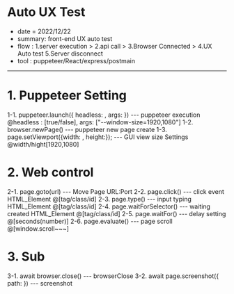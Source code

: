 # Auto UX Test

- date = 2022/12/22
- summary: front-end UX auto test
- flow : 1.server execution > 2.api call > 3.Browser Connected > 4.UX Auto test 5.Server disconnect
- tool : puppeteer/React/express/postmain

---

# 1. Puppeteer Setting

1-1. puppeteer.launch({ headless: , args: }) --- puppeteer execution @headless : [true/false], args: ["--window-size=1920,1080"]
1-2. browser.newPage() --- puppeteer new page create
1-3. page.setViewport({width: , height:}); --- GUI view size Settings @width/hight[1920,1080]

# 2. Web control

2-1. page.goto(url) --- Move Page URL:Port
2-2. page.click() --- click event HTML_Element @[tag/class/id]
2-3. page.type() --- input typing HTML_Element @[tag/class/id]
2-4. page.waitForSelector() --- waiting created HTML_Element @[tag/class/id]
2-5. page.waitFor() --- delay setting @[seconds(number)]
2-6. page.evaluate() --- page scroll @[window.scroll~~~]

# 3. Sub

3-1. await browser.close() --- browserClose
3-2. await page.screenshot({ path: }) --- screenshot
